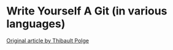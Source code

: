 Write Yourself A Git (in various languages)
============================================

[Original article by Thibault Polge](https://wyag.thb.lt/)
